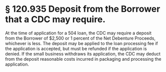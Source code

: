 # § 120.935   Deposit from the Borrower that a CDC may require.

At the time of application for a 504 loan, the CDC may require a deposit from the Borrower of $2,500 or 1 percent of the Net Debenture Proceeds, whichever is less. The deposit may be applied to the loan processing fee if the application is accepted, but must be refunded if the application is denied. If the small business withdraws its application, the CDC may deduct from the deposit reasonable costs incurred in packaging and processing the application. 




